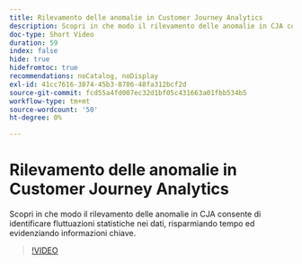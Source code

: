 ```yaml
---
title: Rilevamento delle anomalie in Customer Journey Analytics
description: Scopri in che modo il rilevamento delle anomalie in CJA consente di identificare fluttuazioni statistiche nei dati, risparmiando tempo ed evidenziando informazioni chiave.
doc-type: Short Video
duration: 59
index: false
hide: true
hidefromtoc: true
recommendations: noCatalog, noDisplay
exl-id: 41cc7616-3874-45b3-8786-48fa312bcf2d
source-git-commit: fcd55a4fd007ec32d1bf05c431663a01fbb534b5
workflow-type: tm+mt
source-wordcount: '50'
ht-degree: 0%

---
```


# Rilevamento delle anomalie in Customer Journey Analytics

Scopri in che modo il rilevamento delle anomalie in CJA consente di identificare fluttuazioni statistiche nei dati, risparmiando tempo ed evidenziando informazioni chiave.

<!-- 72_S106_3442453_58_anomaly-detection-in-customer-journey-analytics -->
>[!VIDEO](https://video.tv.adobe.com/v/3459734/?learn=on&enablevpops=true&captions=ita)
